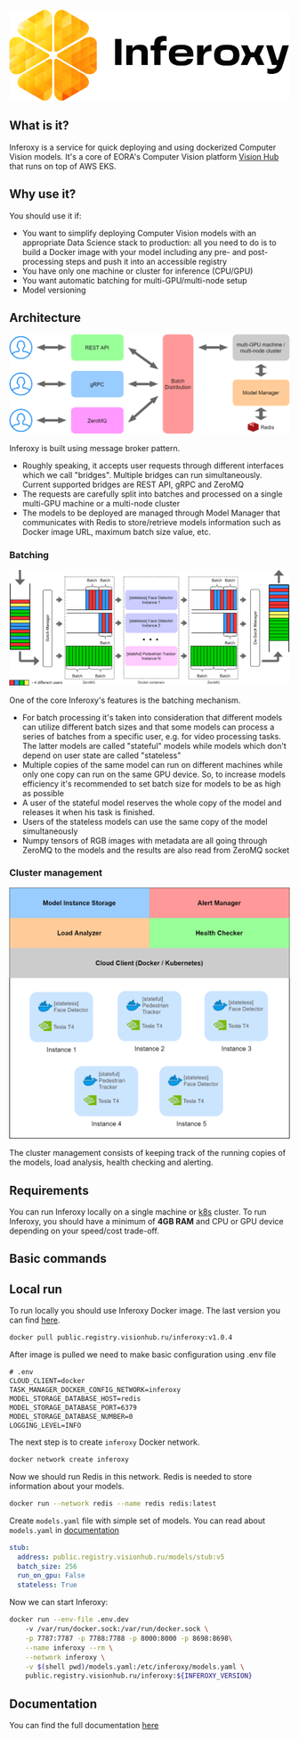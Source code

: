 <div align="center">

![Inferoxy](docs/inferoxy_dark.png)

</div>

## What is it?

Inferoxy is a service for quick deploying and using dockerized Computer Vision models. 
It's a core of EORA's Computer Vision platform [Vision Hub](https://www.visionhub.ru/) that runs on top of AWS EKS.

## Why use it?

You should use it if:
- You want to simplify deploying Computer Vision models with an appropriate Data Science stack to production: 
  all you need to do is to build a Docker image 
  with your model including any pre- and post-processing steps and push it into an accessible registry
- You have only one machine or cluster for inference (CPU/GPU)
- You want automatic batching for multi-GPU/multi-node setup
- Model versioning

## Architecture
![Overall architecture](docs/inferoxy-general.png)

Inferoxy is built using message broker pattern.
- Roughly speaking, it accepts user requests through different interfaces
which we call "bridges". Multiple bridges can run simultaneously. Current supported bridges are REST API, gRPC and 
ZeroMQ
- The requests are carefully split into batches and processed on a single multi-GPU machine or a multi-node cluster
- The models to be deployed are managed through Model Manager that 
communicates with Redis to store/retrieve models information such as Docker image URL, maximum batch size value, etc.

### Batching
![Batching](docs/inferoxy-batching.png)

One of the core Inferoxy's features is the batching mechanism.
- For batch processing it's taken into consideration 
that different models can utilize different batch sizes and that some models can process a series of batches 
from a specific user, e.g. for video processing tasks. The latter models are called "stateful" models while models 
which don't depend on user state are called "stateless"
- Multiple copies of the same model can run on different machines while only one copy can run on the same GPU device. 
  So, to increase models efficiency it's recommended to set batch size for models to be as high as possible
- A user of the stateful model reserves the whole copy of the model and releases it when his task is finished.
- Users of the stateless models can use the same copy of the model simultaneously
- Numpy tensors of RGB images with metadata are all going through ZeroMQ to the models and the results are also read 
  from ZeroMQ socket
  
### Cluster management
![Cluster](docs/inferoxy-cluster.png)

The cluster management consists of keeping track of the running copies of the models, load analysis, 
health checking and alerting.

## Requirements
You can run Inferoxy locally on a single machine or [k8s](https://kubernetes.io/) cluster. 
To run Inferoxy, you should have a minimum of **4GB RAM** and CPU or GPU device depending on your speed/cost trade-off. 

## Basic commands

## Local run
To run locally you should use Inferoxy Docker image. The last version you can find 
[here](https://github.com/eora-ai/inferoxy/releases).
```bash
docker pull public.registry.visionhub.ru/inferoxy:v1.0.4
```
After image is pulled we need to make basic configuration using .env file
```env
# .env
CLOUD_CLIENT=docker
TASK_MANAGER_DOCKER_CONFIG_NETWORK=inferoxy
MODEL_STORAGE_DATABASE_HOST=redis
MODEL_STORAGE_DATABASE_PORT=6379
MODEL_STORAGE_DATABASE_NUMBER=0
LOGGING_LEVEL=INFO
```
The next step is to create `inferoxy` Docker network.
```bash
docker network create inferoxy
```
Now we should run Redis in this network. Redis is needed to store information about your models.
```bash
docker run --network redis --name redis redis:latest 
```
Create `models.yaml` file with simple set of models. You can read about `models.yaml` in 
[documentation](https://github.com/eora-ai/inferoxy/wiki)
```yaml
stub:
  address: public.registry.visionhub.ru/models/stub:v5
  batch_size: 256
  run_on_gpu: False
  stateless: True
```

Now we can start Inferoxy:
```bash
docker run --env-file .env.dev 
	-v /var/run/docker.sock:/var/run/docker.sock \
	-p 7787:7787 -p 7788:7788 -p 8000:8000 -p 8698:8698\
	--name inferoxy --rm \
	--network inferoxy \
	-v $(shell pwd)/models.yaml:/etc/inferoxy/models.yaml \
	public.registry.visionhub.ru/inferoxy:${INFEROXY_VERSION}
```

## Documentation

You can find the full documentation [here](https://github.com/eora-ai/inferoxy/wiki)
